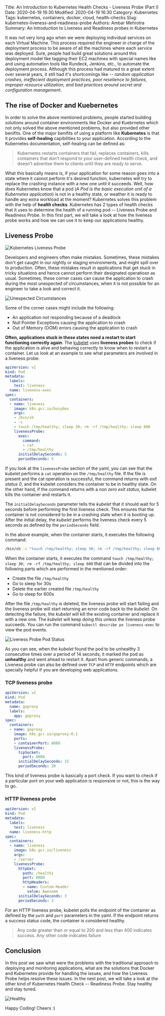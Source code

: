 Title: An Introduction to Kubernetes Health Checks - Liveness Probe (Part I)
Date: 2020-04-19 16:30
Modified: 2020-04-19 16:30
Category: Kubernetes
Tags: kubernetes, containers, docker, cloud, health-checks
Slug: kubernetes-liveness-and-readiness-probe
Authors: Ambar Mehrotra
Summary: An Introduction to Liveness and Readiness probes in Kubernetes

It was not very long ago when we were deploying individual services on each Virtual Machine. This process required the engineer in charge of the deployment process to be aware of all the machines where each service was deployed. Sure, people had build great solutions around this deployment model like tagging their EC2 machines with special names like and using automation tools like Rundeck, Jenkins, etc., to automate the deployment process. Although this process had matured to a great extent over several years, it still had it's shortcomings like -- _random application crashes, ineffecient deployment practices, poor reselience to failures, improper resource utilization, and bad practices around secret and configuration management_.

The rise of Docker and Kuebernetes
----------------------------------
In order to solve the above mentioned problems, people started building solutions around container environments like Docker and Kuebrnetes which not only solved the above mentioned problems, but also provided other benifits. One of the major benifits of using a platform like __Kubernetes__ is that it provides __self-healing__ capibilities to your application. According to the Kubernetes documentation, self-healing can be defined as:

> Kubernetes restarts containers that fail, replaces containers, kills containers that don’t respond to your user-defined health check, and doesn’t advertise them to clients until they are ready to serve.

What this basically means is, if your application for some reason goes into a state where it cannot perform it's desired function, kubernetes will try to replace the crashing instance with a new one until it succeeds. Well, how does Kubernetes know that a pod (_A Pod is the basic execution unit of a Kubernetes application_) is not in a healthy state, or weather it is ready to handle any extra workload at the moment? Kubernetes solves this problem with the help of __health checks__. Kubernetes has 2 types of health checks that it uses to determine the health of a running pod -- Liveness Probe and Readiness Probe. In this first part, we will take a look at how the liveness probe works and how we can use it to keep our applications healthy.

Liveness Probe
--------------
![Kubernetes Liveness Probe](https://media.giphy.com/media/SYRBDJ0Pj3pSxx6Lft/giphy.gif)

Developers and engineers often make mistakes. Sometimes, these mistakes don't get caught in our nightly or staging environments, and might spill over to production. Often, these mistakes result in applications that get stuck in tricky situations and hence cannot perform their designated operatiosn as usual. Sometimes, these corner cases can cause the application to crash during the most unexpected of circumstances, when it is not possible for an engineer to take a look and correct it.

![Unexpected Circumstances](https://media.giphy.com/media/u5Pxn776rafRe/giphy.gif)

Some of the corner cases might include the following:

- An application not responding because of a deadlock
- Null Pointer Exceptions causing the application to crash
- Out of Memory (OOM) errors causing the application to crash

__Often, applications stuck in these states need a restart to start functioning correctly again__. The [kubelet](https://kubernetes.io/docs/admin/kubelet/) uses __liveness probes__ to check if the application is alive and behaving correctly to know when to restart a container. Let us look at an example to see what parameters are involved in a liveness probe.

```yaml
apiVersion: v1
kind: Pod
metadata:
  labels:
    test: liveness
  name: liveness-exec
spec:
  containers:
  - name: liveness
    image: k8s.gcr.io/busybox
    args:
    - /bin/sh
    - -c
    - touch /tmp/healthy; sleep 30; rm -rf /tmp/healthy; sleep 600
    livenessProbe:
      exec:
        command:
        - cat
        - /tmp/healthy
      initialDelaySeconds: 5
      periodSeconds: 5
```

If you look at the `livenessProbe` section of the yaml, you can see that the _kubelet_ performs a `cat` operation on the `/tmp/healthy` file. If the file is present and the cat operation is successful, the command returns with _exit status 0_, and the kubelet considers the container to be in healthy state. On the other hand, if the command returns with a _non zero exit status_, kubelet kills the container and restarts it. 

The `initialDelaySeconds` parameter tells the _kubelet_ that it should wait for 5 seconds before performing the first liveness check. This ensures that the container is not considered to be in a crashing state when it is booting up. After the initial delay, the _kubelet_ performs the liveness check every 5 seconds as defined by the `periodSeconds` field.

In the above example, when the container starts, it executes the following command:
```sh
/bin/sh -c "touch /tmp/healthy; sleep 30; rm -rf /tmp/healthy; sleep 600"
```

When the container starts, it executes the command `touch /tmp/healthy; sleep 30; rm -rf /tmp/healthy; sleep 600` that can be divided into the following parts which are performed in the mentioned order:

- Create the file `/tmp/healthy`
- Go to sleep for 30s
- Delete the earlier created file `/tmp/healthy`
- Go to sleep for 600s

After the file `/tmp/healthy` is deleted, the liveness probe will start failing and the liveness probe will start returning an error code back to the _kubelet_. On detecting the failure, the _kubelet_ will kill the existing container and replace it with a new one. The _kubelet_ will keep doing this unless the liveness probe succeeds. You can run the command `kubectl describe po liveness-exec` to view the pod events.

![Liveness Probe Pod Status](https://imgur.com/PmEXLS0.png)

As you can see, when the _kubelet_ found the pod to be unhealthy 3 consecutive times over a period of 14 seconds, it marked the pod as __unhealthy__ and went ahead to restart it. Apart from generic commands, a Liveness probe can also be defined over `TCP` and `HTTP` endpoints which are specially helpful if you are developing web applications.

### TCP liveness probe

```yaml
apiVersion: v1
kind: Pod
metadata:
  name: goproxy
  labels:
    app: goproxy
spec:
  containers:
  - name: goproxy
    image: k8s.gcr.io/goproxy:0.1
    ports:
    - containerPort: 8080
    livenessProbe:
      tcpSocket:
        port: 8080
      initialDelaySeconds: 15
      periodSeconds: 20
```

This kind of liveness probe is basically a port check. If you want to check if a particular port on your web application is responsive or not, this is the way to go.


### HTTP liveness probe

```yaml
apiVersion: v1
kind: Pod
metadata:
  labels:
    test: liveness
  name: liveness-http
spec:
  containers:
  - name: liveness
    image: k8s.gcr.io/liveness
    args:
    - /server
    livenessProbe:
      httpGet:
        path: /healthz
        port: 8080
        httpHeaders:
        - name: Custom-Header
          value: Awesome
      initialDelaySeconds: 3
      periodSeconds: 3
```

For an HTTP liveness probe, kubelet polls the endpoint of the container as defined by the `path` and `port` parameters in the yaml. If the endpoint returns a success status code, the container is considered healthy.

> Any code greater than or equal to 200 and less than 400 indicates success. Any other code indicates failure

Conclusion
----------

In this post we saw what were the problems with the traditional approach to deploying and monitoring applications, what are the solutions that Docker and Kubernetes provide for handling the issues, and how the Liveness Probe helps resolve these issues. In the next post, we will take a look at the other kind of Kubernetes Health Check -- Readiness Probe. Stay healthy and stay tuned.

![Healthy](https://media.giphy.com/media/8lMQKIZIXiOn0VVs3A/giphy.gif)

Happy Coding! Cheers :)